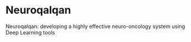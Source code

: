 # Neuroqalqan
Neuroqalqan: developing a highly effective neuro-oncology system using Deep Learning tools
